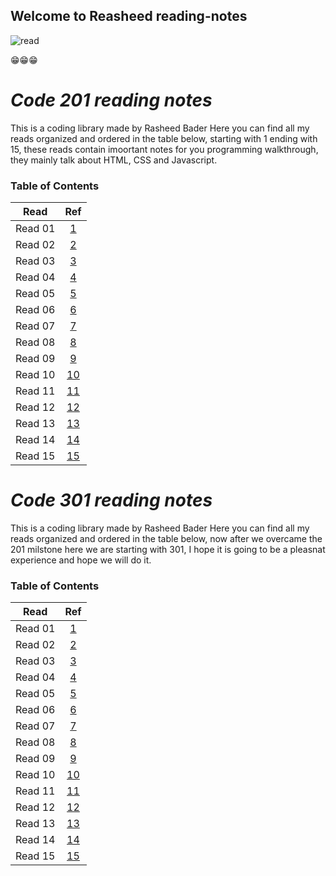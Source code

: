 ## Welcome to Reasheed reading-notes

![read](https://live.staticflickr.com/65535/47035804914_28bbe5abe0_z.jpg)

😁😁😁

# ***Code 201 reading notes***

This is a coding library made by Rasheed Bader
Here you can find all my reads organized and ordered in the table below, starting with 1 ending with 15, these reads contain imoortant notes for you programming walkthrough, they mainly talk about HTML, CSS and Javascript.

### Table of Contents

  
|   Read   |          Ref           |
|:--------:|:----------------------:|
|  Read 01 |  [1](201/class-01.md)  |
|  Read 02 |  [2](201/class-02.md)  |
|  Read 03 |  [3](201/class-03.md)  |
|  Read 04 |  [4](201/class-04.md)  |
|  Read 05 |  [5](201/class-05.md)  |
|  Read 06 |  [6](201/class-06.md)  |
|  Read 07 |  [7](201/class-07.md)  |
|  Read 08 |  [8](201/class-08.md)  |
|  Read 09 |  [9](201/class-09.md)  |
|  Read 10 |  [10](201/class-10.md) |
|  Read 11 |  [11](201/class-11.md) |
|  Read 12 |  [12](201/class-12.md) |
|  Read 13 |  [13](201/class-13.md) |
|  Read 14 |  [14](201/class-14.md) |
|  Read 15 |  [15](201/class-15.md) |


# ***Code 301 reading notes***

This is a coding library made by Rasheed Bader
Here you can find all my reads organized and ordered in the table below, now after we overcame the 201 milstone here we
are starting with 301, I hope it is going to be a pleasnat 
experience and hope we will do it.

### Table of Contents


|   Read   |        Ref         |
|:--------:|:------------------:|
|  Read 01 |  [1](301/Read01-SMACSSandResponsiveWebDesign.md)  |
|  Read 02 |  [2](301/Read02-JQueryStuff.md)  |
|  Read 03 |  [3](class-03.md)  |
|  Read 04 |  [4](class-04.md)  |
|  Read 05 |  [5](class-05.md)  |
|  Read 06 |  [6](class-06.md)  |
|  Read 07 |  [7](class-07.md)  |
|  Read 08 |  [8](class-08.md)  |
|  Read 09 |  [9](class-09.md)  |
|  Read 10 |  [10](class-10.md) |
|  Read 11 |  [11](class-11.md) |
|  Read 12 |  [12](class-12.md) |
|  Read 13 |  [13](class-13.md) |
|  Read 14 |  [14](class-14.md) |
|  Read 15 |  [15](class-15.md) |